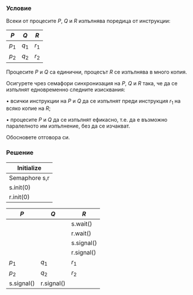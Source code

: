 ### Условие

Всеки от процесите $P$, $Q$ и $R$ изпълнява поредица от инструкции:

|  $P$  |  $Q$  |  $R$  |
|-------|-------|-------|
| $p_1$ | $q_1$ | $r_1$ |
| $p_2$ | $q_2$ | $r_2$ |

Процесите $P$ и $Q$ са единични, процесът $R$ се изпълнява в много копия.

Осигурете чрез семафори синхронизация на $P$, $Q$ и $R$ така, че да се изпълнят едновременно следните
изисквания:

• всички инструкции на $P$ и $Q$ да се изпълнят преди инструкция $r_1$ на всяко копие на $R$;

• процесите $P$ и $Q$ да се изпълнят ефикасно, т.е. да е възможно паралелното им изпълнение, без
да се изчакват.

Обосновете отговора си.

### Решение

| Initialize  |
|-------------|
| Semaphore s,r |
| s.init(0)   |
| r.init(0)   |

|  $P$  |  $Q$  |  $R$  |
|-------|-------|-------|
|          |            |  s.wait()|
|          |            |  r.wait()|
|          |            |  s.signal()|
|          |            |  r.signal()|
|$p_1$       |  $q_1$       |  $r_1$|
|$p_2$       |  $q_2$       |  $r_2$|
|s.signal()|  r.signal()||
